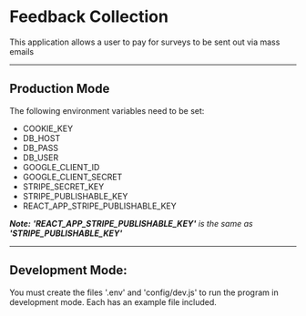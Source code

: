 # Feedback Collection

This application allows a user to pay for surveys to be sent out via mass emails


***


## Production Mode

The following environment variables need to be set:

  * COOKIE_KEY
  * DB_HOST
  * DB_PASS
  * DB_USER
  * GOOGLE_CLIENT_ID
  * GOOGLE_CLIENT_SECRET
  * STRIPE_SECRET_KEY
  * STRIPE_PUBLISHABLE_KEY
  * REACT_APP_STRIPE_PUBLISHABLE_KEY

_**Note:** **'REACT_APP_STRIPE_PUBLISHABLE_KEY'** is the same as **'STRIPE_PUBLISHABLE_KEY'**_


***


## Development Mode:

You must create the files '.env' and 'config/dev.js' to run the program in development mode. Each has an example file included.


